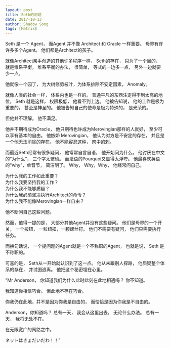 ```yaml
---
layout: post
title: Seth的问题
date: 2017-10-13
author: Shadow Song
tags: [Matrix]
---
```


Seth 是一个 Agent， 而Agent 并不像 Architect 和 Oracle 一样重要。 母界有许许多多个Agent。 他们都是Architect的孩子。 

就像Architect亲手创造的其他许多程序一样， 
Seth的存在， 只为了一个目的， 就是维系平衡。 维系平衡的办法， 很简单， 等式的一边多一点， 另外一边就要少一点。 

他就像一个园丁， 为大树修剪枝叶，为体系排除不安定因素， Anomaly。 

就像人类的社会一样， 体系内也是一样的。 普通平凡的东西注定得不到太高的地位， Seth 就是这样， 权限极低， 他看不到上边。 他被告知说， 他的工作是极为重要的， 甚至是神圣的。 他被告知自己的使命是极为特殊的， 是光荣的。 

但他并不理解。 他不满足。 

他并不期待成为Oracle， 他只期待也许成为Merovingian那样的人就好， 至少可以享有基本的自由。 他嫉妒 Merovingian， 他认为对方是不安定的存在， 并且是一个他无法消除的存在。 他不能容忍这种， 肉中的刺。 


而最近Seth经常有很多疑问， 他常常自言自语， 他开始问为什么。 他讨厌在中文的“为什么”， 三个字太繁琐。 而法语的Pourquoi又显得太浮夸。 他最喜欢英语的“why”，单音节， 简洁明了。 Why， Why，Why， 他经常问自己。 

为什么我的工作如此重要？ <br>
为什么我要坚持我的工作？ <br>
为什么我不能够质疑？ <br>
为什么我必须坚决执行Architect的命令？ <br>
为什么我不能像Merovingian一样自由？ <br>

他不断问自己这些问题。 

然而，值得一提的是， 大部分其他Agent并没有这些疑问。 他们是母界的一个开关， 一个按钮， 一粒纽扣，一颗螺丝钉。 他们不需要有疑问， 他们只需要执行任务。 

而换句话说， 一个提问题的Agent就是一个不称职的Agent， 也就是说， Seth 是不称职的。 

可喜的是， Seth从一开始就认识到了这一点。 他从未跟别人探路， 他质疑整个体系的存在， 并试图逃离。 他把这个秘密埋在心里。 

“Mr Anderson， 你知道我们为什么此时此刻在此地相遇吗？
你不知道。

我知道你相信巧合。 但此地不存在巧合。

你我仍在此地，并不是因为你我是自由的， 而恰恰是因为你我是不自由的。

Anderson，你知道吗？ 总有一天， 我会从这里出去， 无论什么办法。 总有一天， 我将无处不在。

在无限宽广的网路之中。

ネットはきょだいだわ！！” 